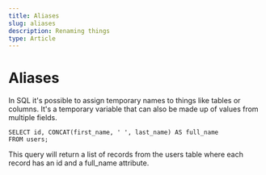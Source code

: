 ```yaml
---
title: Aliases
slug: aliases
description: Renaming things
type: Article
---
```


# Aliases

In SQL it's possible to assign temporary names to things like tables or columns. It's a temporary variable that can also be made up of values from multiple fields.

```
SELECT id, CONCAT(first_name, ' ', last_name) AS full_name
FROM users;
```

This query will return a list of records from the users table where each record has an id and a full_name attribute.
